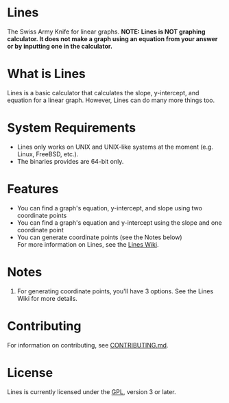 # Lines
The Swiss Army Knife for linear graphs. 
**NOTE: Lines is NOT  graphing calculator. It does not make a graph using an equation from your answer or by inputting one in the calculator.** 

# What is Lines
Lines is a basic calculator that calculates the slope, y-intercept, and equation for a linear graph. However, Lines can do many more things too. 

# System Requirements
* Lines only works on UNIX and UNIX-like systems at the moment (e.g. Linux, FreeBSD, etc.).
* The binaries provides are 64-bit only.

# Features
* You can find a graph's equation, y-intercept, and slope using two coordinate points 
* You can find a graph's equation and y-intercept using the slope and one coordinate point 
* You can generate coordinate points (see the Notes below)   
For more information on Lines, see the [Lines Wiki](https://github.com/generic-pers0n/lines/wiki). 

# Notes 
1. For generating coordinate points, you'll have 3 options. See the Lines Wiki for more details. 

# Contributing
For information on contributing, see [CONTRIBUTING.md](https://github.com/generic-pers0n/lines/blob/devel/CONTRIBUTING.md). 

# License
Lines is currently licensed under the [GPL](https://www.gnu.org/licenses/gpl-3.0.html), version 3 or later.


